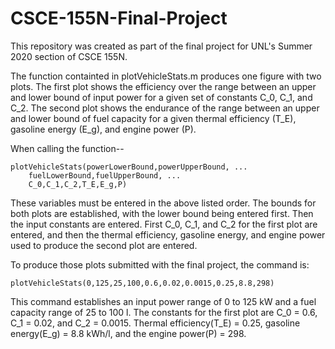 # CSCE-155N-Final-Project
This repository was created as part of the final project for UNL's Summer 2020 section of CSCE 155N. 

The function containted in plotVehicleStats.m produces one figure with two plots.
The first plot shows the efficiency over the range between an upper and lower bound of input power for a given set of constants C_0, C_1, and C_2. The second plot shows the endurance of the range between an upper and lower bound of fuel capacity for a given thermal efficiency (T_E), gasoline energy (E_g), and engine power (P). 



When calling the function--

    plotVehicleStats(powerLowerBound,powerUpperBound, ... 
        fuelLowerBound,fuelUpperBound, ...
        C_0,C_1,C_2,T_E,E_g,P)
        
These variables must be entered in the above listed order. The bounds for both plots are established, with the lower bound being entered first. Then the input constants are entered. First C_0, C_1, and C_2 for the first plot are entered, and then the thermal efficiency, gasoline energy, and engine power used to produce the second plot are entered. 



To produce those plots submitted with the final project, the command is:

    plotVehicleStats(0,125,25,100,0.6,0.02,0.0015,0.25,8.8,298)
    
This command establishes an input power range of 0 to 125 kW and a fuel capacity range of 25 to 100 l. The constants for the first plot are C_0 = 0.6, C_1 = 0.02, and C_2 = 0.0015. Thermal efficiency(T_E) = 0.25, gasoline energy(E_g) = 8.8 kWh/l, and the engine power(P) = 298. 
